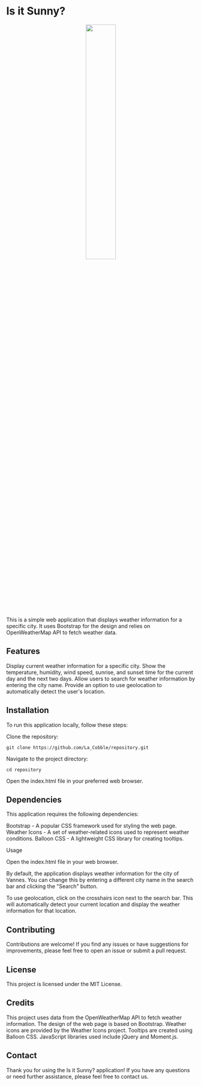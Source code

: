 # Is it Sunny?

<p align="center">
<img src="https://github.com/LaCobble/It_is_Sunny/assets/71151090/6b2f8dec-16f7-4ec5-a965-0016326dd001" width=40% height=40%>
</p>

This is a simple web application that displays weather information for a specific city. It uses Bootstrap for the design and relies on OpenWeatherMap API to fetch weather data.

## Features

Display current weather information for a specific city.
Show the temperature, humidity, wind speed, sunrise, and sunset time for the current day and the next two days.
Allow users to search for weather information by entering the city name.
Provide an option to use geolocation to automatically detect the user's location.

## Installation
To run this application locally, follow these steps:

Clone the repository:

```git clone https://github.com/La_Cobble/repository.git```

Navigate to the project directory:

```cd repository```

Open the index.html file in your preferred web browser.

## Dependencies

This application requires the following dependencies:

Bootstrap - A popular CSS framework used for styling the web page.
Weather Icons - A set of weather-related icons used to represent weather conditions.
Balloon CSS - A lightweight CSS library for creating tooltips.

Usage

Open the index.html file in your web browser.

By default, the application displays weather information for the city of Vannes. You can change this by entering a different city name in the search bar and clicking the "Search" button.

To use geolocation, click on the crosshairs icon next to the search bar. This will automatically detect your current location and display the weather information for that location.

## Contributing
Contributions are welcome! If you find any issues or have suggestions for improvements, please feel free to open an issue or submit a pull request.

## License
This project is licensed under the MIT License.

## Credits

This project uses data from the OpenWeatherMap API to fetch weather information.
The design of the web page is based on Bootstrap.
Weather icons are provided by the Weather Icons project.
Tooltips are created using Balloon CSS.
JavaScript libraries used include jQuery and Moment.js.

## Contact

Thank you for using the Is it Sunny? application! If you have any questions or need further assistance, please feel free to contact us.
